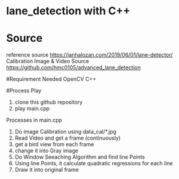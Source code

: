 # lane_detection with C++

# Source
reference source https://janhalozan.com/2019/06/01/lane-detector/
Calibration Image & Video Source https://github.com/hmc0105/advanced_lane_detection

#Requirement
Needed OpenCV
C++


#Process
Play
1. clone this github repository
2. play main.cpp

Processes in main.cpp
1. Do image Calibration using data_cal/*.jpg
2. Read Video and get a frame (continuously)
3. get a bird view from each frame
4. change it into Gray image
5. Do Window Seeaching Algorithm and find line Points
6. Using line Points, it calculate quadratic regressions for each line
7. Draw it into original frame
